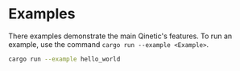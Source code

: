 # Examples

There examples demonstrate the main Qinetic's features.
To run an example, use the command `cargo run --example <Example>`.

```sh
cargo run --example hello_world
```
